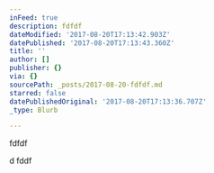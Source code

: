```yaml
---
inFeed: true
description: fdfdf
dateModified: '2017-08-20T17:13:42.903Z'
datePublished: '2017-08-20T17:13:43.360Z'
title: ''
author: []
publisher: {}
via: {}
sourcePath: _posts/2017-08-20-fdfdf.md
starred: false
datePublishedOriginal: '2017-08-20T17:13:36.707Z'
_type: Blurb

---
```

fdfdf

d
fddf